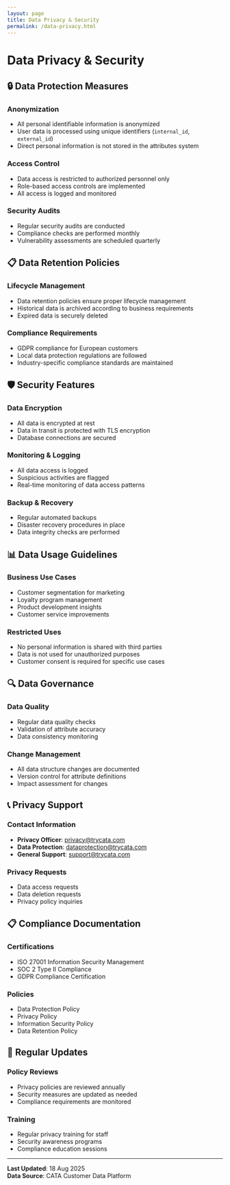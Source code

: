 ```yaml
---
layout: page
title: Data Privacy & Security
permalink: /data-privacy.html
---
```


# Data Privacy & Security

## 🔒 Data Protection Measures

### Anonymization
- All personal identifiable information is anonymized
- User data is processed using unique identifiers (`internal_id`, `external_id`)
- Direct personal information is not stored in the attributes system

### Access Control
- Data access is restricted to authorized personnel only
- Role-based access controls are implemented
- All access is logged and monitored

### Security Audits
- Regular security audits are conducted
- Compliance checks are performed monthly
- Vulnerability assessments are scheduled quarterly

## 📋 Data Retention Policies

### Lifecycle Management
- Data retention policies ensure proper lifecycle management
- Historical data is archived according to business requirements
- Expired data is securely deleted

### Compliance Requirements
- GDPR compliance for European customers
- Local data protection regulations are followed
- Industry-specific compliance standards are maintained

## 🛡️ Security Features

### Data Encryption
- All data is encrypted at rest
- Data in transit is protected with TLS encryption
- Database connections are secured

### Monitoring & Logging
- All data access is logged
- Suspicious activities are flagged
- Real-time monitoring of data access patterns

### Backup & Recovery
- Regular automated backups
- Disaster recovery procedures in place
- Data integrity checks are performed

## 📊 Data Usage Guidelines

### Business Use Cases
- Customer segmentation for marketing
- Loyalty program management
- Product development insights
- Customer service improvements

### Restricted Uses
- No personal information is shared with third parties
- Data is not used for unauthorized purposes
- Customer consent is required for specific use cases

## 🔍 Data Governance

### Data Quality
- Regular data quality checks
- Validation of attribute accuracy
- Data consistency monitoring

### Change Management
- All data structure changes are documented
- Version control for attribute definitions
- Impact assessment for changes

## 📞 Privacy Support

### Contact Information
- **Privacy Officer**: privacy@trycata.com
- **Data Protection**: dataprotection@trycata.com
- **General Support**: support@trycata.com

### Privacy Requests
- Data access requests
- Data deletion requests
- Privacy policy inquiries

## 📋 Compliance Documentation

### Certifications
- ISO 27001 Information Security Management
- SOC 2 Type II Compliance
- GDPR Compliance Certification

### Policies
- Data Protection Policy
- Privacy Policy
- Information Security Policy
- Data Retention Policy

## 🔄 Regular Updates

### Policy Reviews
- Privacy policies are reviewed annually
- Security measures are updated as needed
- Compliance requirements are monitored

### Training
- Regular privacy training for staff
- Security awareness programs
- Compliance education sessions

---

**Last Updated**: 18 Aug 2025  
**Data Source**: CATA Customer Data Platform
